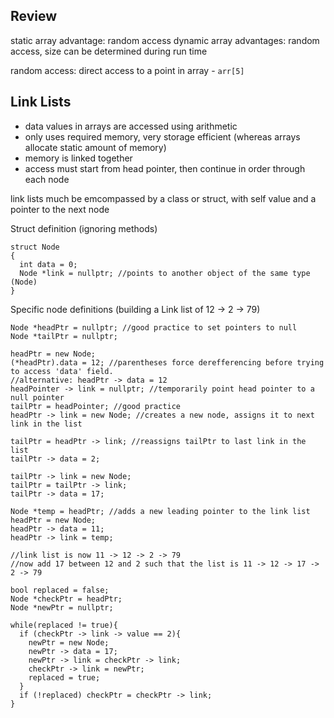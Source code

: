 ## Review

static array advantage: random access
dynamic array advantages: random access, size can be determined during run time

random access: direct access to a point in array - `arr[5]`


## Link Lists
* data values in arrays are accessed using arithmetic
* only uses required memory, very storage efficient (whereas arrays allocate static amount of memory)
* memory is linked together
* access must start from head pointer, then continue in order through each node

link lists much be emcompassed by a class or struct, with self value and a pointer to the next node

Struct definition (ignoring methods)
```
struct Node
{
  int data = 0;
  Node *link = nullptr; //points to another object of the same type (Node)
}
```

Specific node definitions (building a Link list of 12 -> 2 -> 79)
```
Node *headPtr = nullptr; //good practice to set pointers to null
Node *tailPtr = nullptr;

headPtr = new Node;
(*headPtr).data = 12; //parentheses force derefferencing before trying to access 'data' field.
//alternative: headPtr -> data = 12
headPointer -> link = nullptr; //temporarily point head pointer to a null pointer
tailPtr = headPointer; //good practice
headPtr -> link = new Node; //creates a new node, assigns it to next link in the list

tailPtr = headPtr -> link; //reassigns tailPtr to last link in the list
tailPtr -> data = 2;

tailPtr -> link = new Node;
tailPtr = tailPtr -> link;
tailPtr -> data = 17;

Node *temp = headPtr; //adds a new leading pointer to the link list
headPtr = new Node;
headPtr -> data = 11;
headPtr -> link = temp;

//link list is now 11 -> 12 -> 2 -> 79
//now add 17 between 12 and 2 such that the list is 11 -> 12 -> 17 -> 2 -> 79

bool replaced = false;
Node *checkPtr = headPtr;
Node *newPtr = nullptr;

while(replaced != true){
  if (checkPtr -> link -> value == 2){
    newPtr = new Node;
    newPtr -> data = 17;
    newPtr -> link = checkPtr -> link;
    checkPtr -> link = newPtr;
    replaced = true;
  }
  if (!replaced) checkPtr = checkPtr -> link;
}
```
